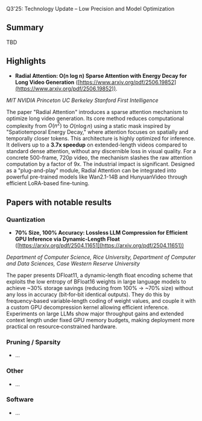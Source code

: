 Q3'25: Technology Update – Low Precision and Model Optimization
## Summary 

TBD

## Highlights
- **Radial Attention: O(n log n) Sparse Attention with Energy Decay for Long Video Generation** ([https://www.arxiv.org/pdf/2506.19852](https://www.arxiv.org/pdf/2506.19852)).

*MIT NVIDIA Princeton UC Berkeley Stanford First Intelligence*

The paper "Radial Attention" introduces a sparse attention mechanism to optimize long video generation. Its core method reduces computational complexity from $O(n^2)$ to $O(n \log n)$ using a static mask inspired by "Spatiotemporal Energy Decay," where attention focuses on spatially and temporally closer tokens. This architecture is highly optimized for inference. It delivers up to a **3.7x speedup** on extended-length videos compared to standard dense attention, without any discernible loss in visual quality. For a concrete 500-frame, 720p video, the mechanism slashes the raw attention computation by a factor of 9x. The industrial impact is significant. Designed as a "plug-and-play" module, Radial Attention can be integrated into powerful pre-trained models like Wan2.1-14B and HunyuanVideo through efficient LoRA-based fine-tuning.  

## Papers with notable results 
### Quantization
- **70% Size, 100% Accuracy: Lossless LLM Compression for Efficient GPU Inference via Dynamic-Length Float** ([https://arxiv.org/pdf/2504.11651](https://arxiv.org/pdf/2504.11651))

*Department of Computer Science, Rice University, Department of Computer and Data Sciences, Case Western Reserve University*

The paper presents DFloat11, a dynamic‐length float encoding scheme that exploits the low entropy of BFloat16 weights in large language models to achieve ~30% storage savings (reducing from 100% → ~70% size) without any loss in accuracy (bit‐for‐bit identical outputs). They do this by frequency‐based variable‐length coding of weight values, and couple it with a custom GPU decompression kernel allowing efficient inference. Experiments on large LLMs show major throughput gains and extended context length under fixed GPU memory budgets, making deployment more practical on resource‐constrained hardware.

### Pruning / Sparsity
- ...

### Other 
- ...

### Software
- ...
